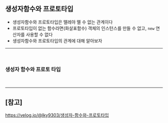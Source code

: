 ## 생성자함수와 프로토타입
- 생성자함수와 프로토타입은 뗄레야 뗄 수 없는 관계이다
- 프로토타입이 없는 함수라면(화살표함수) 객체의 인스턴스를 만들 수 없고, `new` 연산자를 사용할 수 없다
- 생성자함수와 프로토타입의 관계에 대해 알아보자

<hr>
<br>

### 생성자 함수와 프로토 타입

<br>
<hr>

## [참고]
https://velog.io/@lky9303/생성자-함수와-프로토타입
